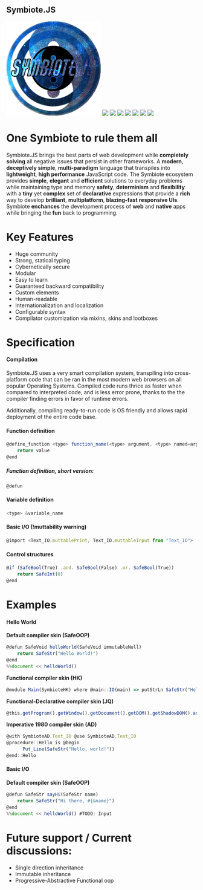 ## Symbiote.JS
<img src="./documentation/images/logo_transparent.png" width=250>

<span>
    <img src="https://img.shields.io/badge/build-passing-brightgreen">
    <img src="https://img.shields.io/badge/tests-passing-brightgreen">
    <img src="https://img.shields.io/badge/docker%20build-passing-brightgreen">
    <img src="https://img.shields.io/badge/deployment-passing-brightgreen">
    <img src="https://img.shields.io/badge/downloads-4.6k%2Fmonth-blue">
    <img src="https://img.shields.io/badge/minified%20size-6.65%20kB-blue">
    <img src="https://img.shields.io/badge/node-%3E%3D%2010.16.1-blue">
</span>

# One Symbiote to rule them all
Symbiote.JS brings the best parts of web development while **completely solving** all negative issues that persist in other frameworks.
A **modern**, **deceptively simple**, **multi-paradigm** language that transpiles into **lightweight**, **high performance** JavaScript code.
The Symbiote ecosystem provides **simple**, **elegant** and **efficient** solutions to everyday problems while maintaining type and memory **safety**,
**determinism** and **flexibility** with a **tiny** yet **complex** set of **declarative** expressions that provide a **rich** way to
develop **brilliant**, **multiplatform**, **blazing-fast** **responsive UIs**.
Symbiote **enchances** the development process of **web** and **native** apps while bringing the **fun** back to programming.

# Key Features
- Huge community
- Strong, statical typing
- Cybernetically secure
- Modular
- Easy to learn
- Guaranteed backward compatibility
- Custom elements
- Human-readable
- Internationalization and localization
- Configurable syntax
- Compilator customization via mixins, skins and lootboxes

# Specification

#### Compilation
Symbiote.JS uses a very smart compilation system, transpiling into cross-platform code that can be ran in the most modern web browsers
on all popular Operating Systems.
Compiled code runs thrice as faster when compared to interpreted code, and is less error prone, thanks to the the compiler
finding errors in favor of runtime errors.

Additionally, compiling ready-to-run code is OS friendly and allows rapid deployment of the entire code base.


#### Function definition
```js
@define_function <type> function_name(<type> argument, <type> named=argument, <generic_type> args_array[], <generic_type> named_args_hash)
    return value
@end
```
##### Function definition, short version:
```js
@defun
```

#### Variable definition
```js
<type> &variable_name
```

#### Basic I/O (!muttability warning)
```js
@import <Text_IO.muttablePrint, Text_IO.muttableInput from "Text_IO">
```

#### Control structures
```js
@if (SafeBool(True) .and. SafeBool(False) .or. SafeBool(True))
    return SafeInt(0)
@end
```



# Examples

#### Hello World

**Default compiler skin (SafeOOP)**
```js
@defun SafeVoid helloWorld(SafeVoid immutableNull)
    return SafeStr("Hello World!")
@end
%%document << helloWorld()
```

**Functional compiler skin (HK)**
```js
@module Main(SymbioteHK) where @main::IO(main) => putStrLn SafeStr("Hello, World!")
```

**Functional-Declarative compiler skin (JQ)**
```js
@this.getProgram().getWindow().getDocument().getDOM().getShadowDOM().asMuttable().writeIO(SafeStr("Hello, World!"))
```

**Imperative 1980 compiler skin (AD)**
```js
@with SymbioteAD.Text_IO @use SymbioteAD.Text_IO
@procedure::Hello is @begin
      Put_Line(SafeStr("Hello, world!"))
@end::Hello
```

#### Basic I/O

**Default compiler skin (SafeOOP)**
```js
@defun SafeStr sayHi(SafeStr name)
    return SafeStr("Hi there, #{&name}")
@end
%%document << helloWorld() #TODO: Input
```



# Future support / Current discussions:

- Single direction inheritance
- Immutable inheritance
- Progressive-Abstractive Functional oop